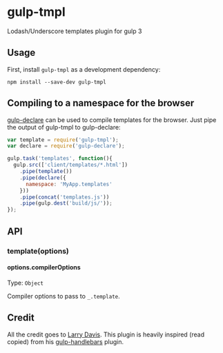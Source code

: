 # gulp-tmpl

Lodash/Underscore templates plugin for gulp 3

## Usage

First, install `gulp-tmpl` as a development dependency:

```shell
npm install --save-dev gulp-tmpl
```

## Compiling to a namespace for the browser

[gulp-declare](https://github.com/lazd/gulp-declare) can be used to compile templates for the browser. Just pipe the output of gulp-tmpl to gulp-declare:

```javascript
var template = require('gulp-tmpl');
var declare = require('gulp-declare');

gulp.task('templates', function(){
  gulp.src(['client/templates/*.html'])
    .pipe(template())
    .pipe(declare({
      namespace: 'MyApp.templates'
    }))
    .pipe(concat('templates.js'))
    .pipe(gulp.dest('build/js/'));
});
```


## API

### template(options)

#### options.compilerOptions
Type: `Object`

Compiler options to pass to `_.template`.

## Credit

All the credit goes to [Larry Davis](https://github.com/lazd). This plugin is heavily inspired (read copied) from his [gulp-handlebars](https://github.com/lazd/gulp-handlebars) plugin.
